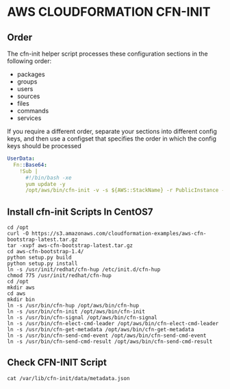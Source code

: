 # AWS CLOUDFORMATION CFN-INIT

## Order

The cfn-init helper script processes these configuration sections in the
following order:
- packages
- groups
- users
- sources
- files
- commands
- services

If you require a different order, separate your sections into different config
keys, and then use a configset that specifies the order in which the config
keys should be processed

```yaml
UserData:
  Fn::Base64:
    !Sub |
      #!/bin/bash -xe
      yum update -y
      /opt/aws/bin/cfn-init -v -s ${AWS::StackName} -r PublicInstance --region ${AWS::Region}
```

## Install cfn-init Scripts In CentOS7

```console
cd /opt
curl -O https://s3.amazonaws.com/cloudformation-examples/aws-cfn-bootstrap-latest.tar.gz
tar -xvpf aws-cfn-bootstrap-latest.tar.gz
cd aws-cfn-bootstrap-1.4/
python setup.py build
python setup.py install
ln -s /usr/init/redhat/cfn-hup /etc/init.d/cfn-hup
chmod 775 /usr/init/redhat/cfn-hup
cd /opt
mkdir aws
cd aws
mkdir bin
ln -s /usr/bin/cfn-hup /opt/aws/bin/cfn-hup
ln -s /usr/bin/cfn-init /opt/aws/bin/cfn-init
ln -s /usr/bin/cfn-signal /opt/aws/bin/cfn-signal
ln -s /usr/bin/cfn-elect-cmd-leader /opt/aws/bin/cfn-elect-cmd-leader
ln -s /usr/bin/cfn-get-metadata /opt/aws/bin/cfn-get-metadata
ln -s /usr/bin/cfn-send-cmd-event /opt/aws/bin/cfn-send-cmd-event
ln -s /usr/bin/cfn-send-cmd-result /opt/aws/bin/cfn-send-cmd-result
```

## Check CFN-INIT Script

```console
cat /var/lib/cfn-init/data/metadata.json
```
